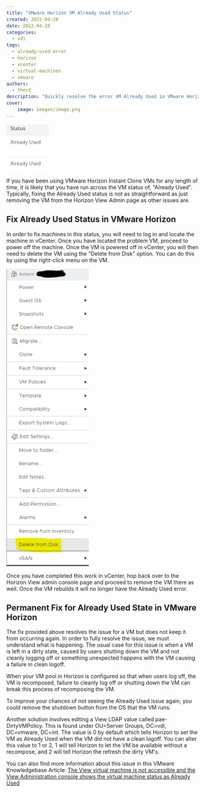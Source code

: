 ```yaml
---
title: "VMware Horizon VM Already Used Status"
created: 2022-04-28
date: 2022-04-28
categories: 
  - vdi
tags: 
  - already-used-error
  - horizon
  - vcenter
  - virtual-machines
  - vmware
authors: 
  - thecd
description: "Quickly resolve the error VM Already Used in VMware Horizon with just a few steps."
cover:
    image: images/image.png
---
```


![VMware Horizon Already Used State](images/image.png)

If you have been using VMware Horizon Instant Clone VMs for any length of time, it is likely that you have run across the VM status of, "Already Used". Typically, fixing the Already Used status is not as straightforward as just removing the VM from the Horizon View Admin page as other issues are.

## Fix Already Used Status in VMware Horizon

In order to fix machines in this status, you will need to log in and locate the machine in vCenter. Once you have located the problem VM, proceed to power off the machine. Once the VM is powered off in vCenter, you will then need to delete the VM using the "Delete from Disk" option. You can do this by using the right-click menu on the VM.

![VMware Horizon Already Used State - vCenter Fix](images/image-1.png)

Once you have completed this work in vCenter, hop back over to the Horizon View admin console page and proceed to remove the VM there as well. Once the VM rebuilds it will no longer have the Already Used error.

## Permanent Fix for Already Used State in VMware Horizon

The fix provided above resolves the issue for a VM but does not keep it from occurring again. In order to fully resolve the issue, we must understand what is happening. The usual case for this issue is when a VM is left in a dirty state, caused by users shutting down the VM and not cleanly logging off or something unexpected happens with the VM causing a failure in clean logoff.

When your VM pool in Horizon is configured so that when users log off, the VM is recomposed, failure to cleanly log off or shutting down the VM can break this process of recomposing the VM.

To improve your chances of not seeing the Already Used issue again, you could remove the shutdown button from the OS that the VM runs.

Another solution involves editing a View LDAP value called pae-DirtyVMPolicy. This is found under OU=Server Groups, DC=vdi, DC=vmware, DC=int. The value is 0 by default which tells Horizon to set the VM as Already Used when the VM did not have a clean logoff. You can alter this value to 1 or 2, 1 will tell Horizon to let the VM be available without a recompose, and 2 will tell Horizon the refresh the dirty VM's.

You can also find more information about this issue in this VMware Knowledgebase Article: [The View virtual machine is not accessible and the View Administration console shows the virtual machine status as Already Used](https://kb.vmware.com/s/article/1000590)
